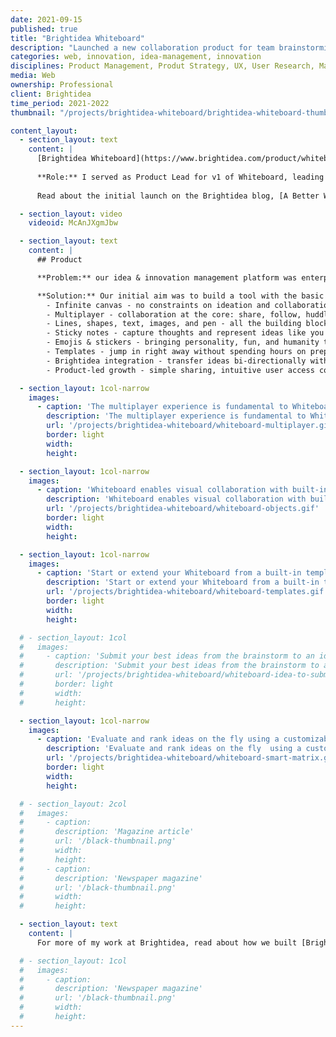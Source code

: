 ```yaml
---
date: 2021-09-15
published: true
title: "Brightidea Whiteboard"
description: "Launched a new collaboration product for team brainstorming"
categories: web, innovation, idea-management, innovation
disciplines: Product Management, Produt Strategy, UX, User Research, Market Research, Interaction Design
media: Web
ownership: Professional
client: Brightidea
time_period: 2021-2022
thumbnail: "/projects/brightidea-whiteboard/brightidea-whiteboard-thumbnail.jpg"

content_layout:
  - section_layout: text
    content: |
      [Brightidea Whiteboard](https://www.brightidea.com/product/whiteboard/) fills a gap in our enterprise idea management platform with native whiteboards for real-time team brainstorming & ideation. This missing puzzle piece makes Brightidea a unique all-in-one solution for end-to-end idea management.
      
      **Role:** I served as Product Lead for v1 of Whiteboard, leading a team of backend Rust engineers, frontend developers, and designers to deliver this brand-new product on a cutting-edge WebAssembly technology stack. Primary responsibilities included managing the roadmap & backlog, running the development cadence, and interfacing with the marketing team for product releases. 
      
      Read about the initial launch on the Brightidea blog, [A Better Way To Brainstorm](https://www.brightidea.com/blog/fall-release-2021/), and check out the official launch video:

  - section_layout: video
    videoid: McAnJXgmJbw

  - section_layout: text
    content: |
      ## Product

      **Problem:** our idea & innovation management platform was enterprise-ready and excelled at longer duration, asynchronous idea collection, but we were losing out on realtime brainstorming and ideation to whiteboarding tools like Mural & Miro. This was accelerated by the global pandemic driving knowledge workers online. Anything that previously happened face-to-face in a conference room was now digital. Our idea management admins were frequently requesting connectors to these 3rd party tools, so their employees could actually do something to manage whiteboard ideas after a session. We saw this as an opportunity to become the end-to-end solution ourselves. 

      **Solution:** Our initial aim was to build a tool with the basic building blocks for realtime ideation. Second to that, was to establish a deep and native integration with our existing idea management platform. The demo vidoes below offer an overview of the product capabilities. From the initial release through two quarterly updates we built a v1 whiteboarding product with:
        - Infinite canvas - no constraints on ideation and collaboration
        - Multiplayer - collaboration at the core: share, follow, huddle
        - Lines, shapes, text, images, and pen - all the building blocks you need for visualizing ideas
        - Sticky notes - capture thoughts and represent ideas like you would in person
        - Emojis & stickers - bringing personality, fun, and humanity to whiteboards
        - Templates - jump in right away without spending hours on prep--from workshops to retros
        - Brightidea integration - transfer ideas bi-directionally with our innovation platform 
        - Product-led growth - simple sharing, intuitive user access controls, free trials

  - section_layout: 1col-narrow
    images:
      - caption: 'The multiplayer experience is fundamental to Whiteboard collaboration, supporting distributed knowledge work'
        description: 'The multiplayer experience is fundamental to Whiteboard collaboration, supporting distributed knowledge work'
        url: '/projects/brightidea-whiteboard/whiteboard-multiplayer.gif'
        border: light
        width:
        height:

  - section_layout: 1col-narrow
    images:
      - caption: 'Whiteboard enables visual collaboration with built-in primitives including sticky notes, shapes, text, stickers, and drawing tools'
        description: 'Whiteboard enables visual collaboration with built-in primitives including sticky notes, shapes, text, stickers, and drawing tools'
        url: '/projects/brightidea-whiteboard/whiteboard-objects.gif'
        border: light
        width:
        height:

  - section_layout: 1col-narrow
    images:
      - caption: 'Start or extend your Whiteboard from a built-in template for common workshops & team activities'
        description: 'Start or extend your Whiteboard from a built-in template for common workshops & team activities'
        url: '/projects/brightidea-whiteboard/whiteboard-templates.gif'
        border: light
        width:
        height:

  # - section_layout: 1col
  #   images:
  #     - caption: 'Submit your best ideas from the brainstorm to an idea challenge'
  #       description: 'Submit your best ideas from the brainstorm to an idea challenge'
  #       url: '/projects/brightidea-whiteboard/whiteboard-idea-to-submission.gif'
  #       border: light
  #       width:
  #       height:

  - section_layout: 1col-narrow
    images:
      - caption: 'Evaluate and rank ideas on the fly using a customizable "Smart Matrix," with direct integration to the Brightidea idea management platfom'
        description: 'Evaluate and rank ideas on the fly  using a customizable "Smart Matrix," with direct integration to the Brightidea idea management platfom'
        url: '/projects/brightidea-whiteboard/whiteboard-smart-matrix.gif'
        border: light
        width:
        height:

  # - section_layout: 2col
  #   images:
  #     - caption:
  #       description: 'Magazine article'
  #       url: '/black-thumbnail.png'
  #       width:
  #       height:
  #     - caption:
  #       description: 'Newspaper magazine'
  #       url: '/black-thumbnail.png'
  #       width:
  #       height:

  - section_layout: text
    content: |
      For more of my work at Brightidea, read about how we built [Brightidea Programs](/projects/brightidea-programs/) or how I contributed to the design of [core products and platform](/projects/brightidea/).

  # - section_layout: 1col
  #   images:
  #     - caption:
  #       description: 'Newspaper magazine'
  #       url: '/black-thumbnail.png'
  #       width:
  #       height:
---
```


